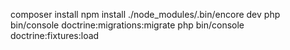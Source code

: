 composer install
npm install
./node_modules/.bin/encore dev
php bin/console doctrine:migrations:migrate
php bin/console doctrine:fixtures:load